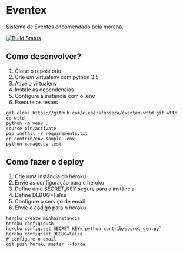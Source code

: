 # Eventex

Sistema de Eventos encomendado pela morena.

[![Build Status](https://travis-ci.org/clebersfonseca/eventex-wttd.svg?branch=master)](https://travis-ci.org/clebersfonseca/eventex-wttd)


## Como desenvolver?
1. Clone o repositorio
2. Crie um virtualenv com python 3.5
3. Ative o virtualenv
4. Instale as dependencias
5. Configure a instancia com o .env
6. Execute os testes

```console
git clone https://github.com/clebersfonseca/eventex-wttd.git wttd
cd wttd
python -m venv .
source bin/activate
pip install -r requirements.txt
cp contrib/env-sample .env
python manage.py test
```


## Como fazer o deploy
1. Crie uma instância do heroku
2. Envie as configuração para o heroku
3. Define uma SECRET_KEY segura para a instância
4. Define DEBUG=False
5. Configure o serviço de email
6. Envie o código para o heroku

```console
heroku create minhainstancia
heroku config:push
heroku config:set SECRET_KEY=`python contrib/secret_gen.py`
heroku config:set DEBUG=False
# configure o email
git push heroku master --force
```